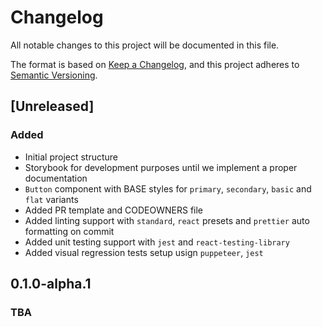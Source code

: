 # Changelog
All notable changes to this project will be documented in this file.

The format is based on [Keep a Changelog](https://keepachangelog.com/en/1.0.0/),
and this project adheres to [Semantic Versioning](https://semver.org/spec/v2.0.0.html).

## [Unreleased]

### Added
- Initial project structure
- Storybook for development purposes until we implement a proper documentation
- `Button` component with BASE styles for `primary`, `secondary`, `basic` and `flat` variants
- Added PR template and CODEOWNERS file
- Added linting support with `standard`, `react` presets and `prettier` auto formatting on commit
- Added unit testing support with `jest` and `react-testing-library`
- Added visual regression tests setup usign `puppeteer`, `jest`

## 0.1.0-alpha.1
### TBA



